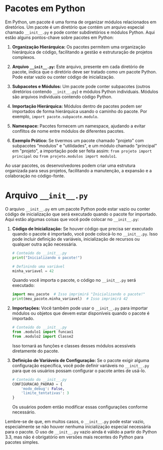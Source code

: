 # Pacotes em Python

Em Python, um pacote é uma forma de organizar módulos relacionados em diretórios. Um pacote é um diretório que contém um arquivo especial chamado `__init__.py` e pode conter subdiretórios e módulos Python. Aqui estão alguns pontos-chave sobre pacotes em Python:

1. **Organização Hierárquica:** Os pacotes permitem uma organização hierárquica de código, facilitando a gestão e estruturação de projetos complexos.

2. **Arquivo `__init__.py`:** Este arquivo, presente em cada diretório de pacote, indica que o diretório deve ser tratado como um pacote Python. Pode estar vazio ou conter código de inicialização.

3. **Subpacotes e Módulos:** Um pacote pode conter subpacotes (outros diretórios contendo `__init__.py`) e módulos Python individuais. Módulos são arquivos individuais contendo código Python.

4. **Importação Hierárquica:** Módulos dentro de pacotes podem ser importados de forma hierárquica usando o caminho do pacote. Por exemplo, `import pacote.subpacote.modulo`.

5. **Namespace:** Pacotes fornecem um namespace, ajudando a evitar conflitos de nome entre módulos de diferentes pacotes.

6. **Exemplo Prático:** Se tivermos um pacote chamado "projeto" com subpacotes "modulos" e "utilidades", e um módulo chamado "principal" em "projeto", a importação pode ser feita assim: `from projeto import principal` ou `from projeto.modulos import modulo1`.

Ao usar pacotes, os desenvolvedores podem criar uma estrutura organizada para seus projetos, facilitando a manutenção, a expansão e a colaboração no código-fonte.


# Arquivo `__init__.py`

O arquivo `__init__.py` em um pacote Python pode estar vazio ou conter código de inicialização que será executado quando o pacote for importado. Aqui estão algumas coisas que você pode colocar no `__init__.py`:

1. **Código de Inicialização:** Se houver código que precisa ser executado quando o pacote é importado, você pode colocá-lo no `__init__.py`. Isso pode incluir definição de variáveis, inicialização de recursos ou qualquer outra ação necessária.

    ```python
    # Conteúdo do __init__.py
    print("Inicializando o pacote!")

    # Definindo uma variável
    minha_variavel = 42
    ```

    Quando você importa o pacote, o código no `__init__.py` será executado:

    ```python
    import meu_pacote  # Isso imprimirá "Inicializando o pacote!"
    print(meu_pacote.minha_variavel)  # Isso imprimirá 42
    ```

2. **Importações:** Você também pode usar o `__init__.py` para importar módulos ou objetos que devem estar disponíveis quando o pacote é importado.

    ```python
    # Conteúdo do __init__.py
    from .modulo1 import funcao1
    from .modulo2 import Classe2
    ```

    Isso tornará as funções e classes desses módulos acessíveis diretamente do pacote.

3. **Definição de Variáveis de Configuração:** Se o pacote exigir alguma configuração específica, você pode definir variáveis no `__init__.py` para que os usuários possam configurar o pacote antes de usá-lo.

    ```python
    # Conteúdo do __init__.py
    CONFIGURACAO_PADRAO = {
        'modo_debug': False,
        'limite_tentativas': 3
    }
    ```

    Os usuários podem então modificar essas configurações conforme necessário.

Lembre-se de que, em muitos casos, o `__init__.py` pode estar vazio, especialmente se não houver nenhuma inicialização especial necessária para o pacote. O uso de `__init__.py` vazio ainda é válido a partir do Python 3.3, mas não é obrigatório em versões mais recentes do Python para pacotes simples.